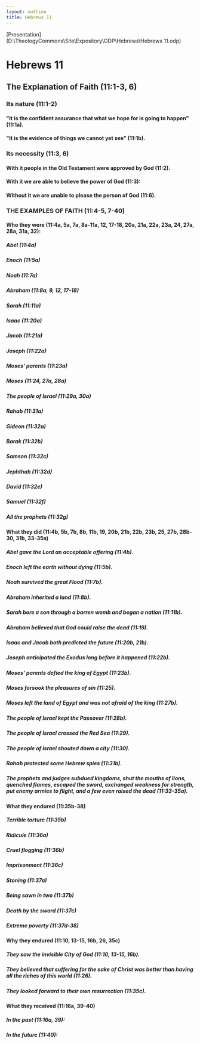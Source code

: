 ```yaml
---
layout: outline
title: Hebrews 11
---
```

[Presentation](D:\TheologyCommons\Site\Expository\ODP\Hebrews\Hebrews 11.odp)
# Hebrews 11 
## The Explanation of Faith (11:1-3, 6) 
###  Its nature (11:1-2) 
####  \"It is the confident assurance that what we hope for is going to happen\" (11:1a). 
####  \"It is the evidence of things we cannot yet see\" (11:1b). 
###  Its necessity (11:3, 6) 
####  With it people in the Old Testament were approved by God (11:2). 
####  With it we are able to believe the power of God (11:3): 
####  Without it we are unable to please the person of God (11:6). 
###  THE EXAMPLES OF FAITH (11:4-5, 7-40) 
####  Who they were (11:4a, 5a, 7a, 8a-11a, 12, 17-18, 20a, 21a, 22a, 23a, 24, 27a, 28a, 31a, 32): 
#####  Abel (11:4a) 
#####  Enoch (11:5a) 
#####  Noah (11:7a) 
#####  Abraham (11:8a, 9, 12, 17-18) 
#####  Sarah (11:11a) 
#####  Isaac (11:20a) 
#####  Jacob (11:21a) 
#####  Joseph (11:22a) 
#####  Moses\' parents (11:23a) 
#####  Moses (11:24, 27a, 28a) 
#####  The people of Israel (11:29a, 30a) 
#####  Rahab (11:31a) 
#####  Gideon (11:32a) 
#####  Barak (11:32b) 
#####  Samson (11:32c) 
#####  Jephthah (11:32d) 
#####  David (11:32e) 
#####  Samuel (11:32f) 
#####  All the prophets (11:32g) 
####  What they did (11:4b, 5b, 7b, 8b, 11b, 19, 20b, 21b, 22b, 23b, 25, 27b, 28b-30, 31b, 33-35a) 
#####  Abel gave the Lord an acceptable offering (11:4b). 
#####  Enoch left the earth without dying (11:5b). 
#####  Noah survived the great Flood (11:7b). 
#####  Abraham inherited a land (11:8b). 
#####  Sarah bore a son through a barren womb and began a nation (11:11b). 
#####  Abraham believed that God could raise the dead (11:19). 
#####  Isaac and Jacob both predicted the future (11:20b, 21b). 
#####  Joseph anticipated the Exodus long before it happened (11:22b). 
#####  Moses\' parents defied the king of Egypt (11:23b). 
#####  Moses forsook the pleasures of sin (11:25). 
#####  Moses left the land of Egypt and was not afraid of the king (11:27b). 
#####  The people of Israel kept the Passover (11:28b). 
#####  The people of Israel crossed the Red Sea (11:29). 
#####  The people of Israel shouted down a city (11:30). 
#####  Rahab protected some Hebrew spies (11:31b). 
#####  The prophets and judges subdued kingdoms, shut the mouths of lions, quenched flames, escaped the sword, exchanged weakness for strength, put enemy armies to flight, and a few even raised the dead (11:33-35a). 
####  What they endured (11:35b-38) 
#####  Terrible torture (11:35b) 
#####  Ridicule (11:36a) 
#####  Cruel flogging (11:36b) 
#####  Imprisonment (11:36c) 
#####  Stoning (11:37a) 
#####  Being sawn in two (11:37b) 
#####  Death by the sword (11:37c) 
#####  Extreme poverty (11:37d-38) 
####  Why they endured (11:10, 13-15, 16b, 26, 35c) 
#####  They saw the invisible City of God (11:10, 13-15, 16b). 
#####  They believed that suffering for the sake of Christ was better than having all the riches of this world (11:26). 
#####  They looked forward to their own resurrection (11:35c). 
####  What they received (11:16a, 39-40) 
#####  In the past (11:16a, 39): 
#####  In the future (11:40): 
